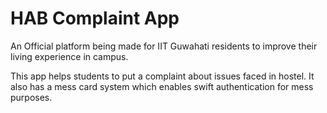 # HAB Complaint App

An Official platform being made for IIT Guwahati residents to improve their living experience in campus.


This app helps students to put a complaint about issues faced in hostel. It also has a mess card system which enables swift authentication for mess purposes.
